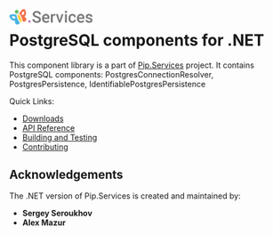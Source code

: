 # <img src="https://github.com/pip-services/pip-services/raw/master/design/Logo.png" alt="Pip.Services Logo" style="max-width:30%"> <br/> PostgreSQL components for .NET

This component library is a part of [Pip.Services](https://github.com/pip-services/pip-services) project.
It contains PostgreSQL components: PostgresConnectionResolver, PostgresPersistence, IdentifiablePostgresPersistence

Quick Links:

* [Downloads](https://github.com/pip-services3-dotnet/pip-services3-postgres-dotnet/blob/master/doc/Downloads.md)
* [API Reference](https://pip-services3-dotnet.github.io/pip-services3-postgres-dotnet/)
* [Building and Testing](https://github.com/pip-services3-dotnet/pip-services3-postgres-dotnet/blob/master/doc/Development.md)
* [Contributing](https://github.com/pip-services3-dotnet/pip-services3-postgres-dotnet/blob/master/doc/Development.md/#contrib)

## Acknowledgements

The .NET version of Pip.Services is created and maintained by:
- **Sergey Seroukhov**
- **Alex Mazur**

